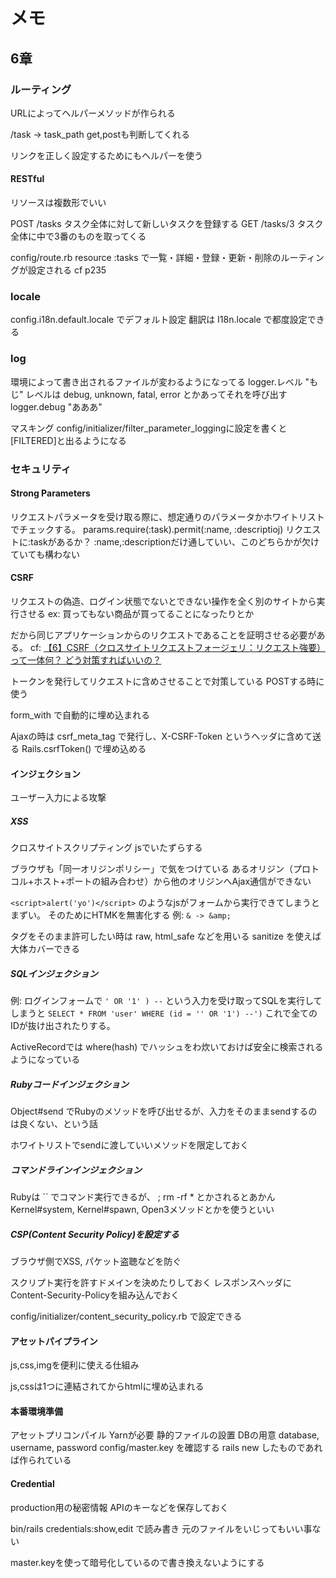 # メモ

## 6章


### ルーティング
URLによってヘルパーメソッドが作られる

/task -> task_path get,postも判断してくれる

リンクを正しく設定するためにもヘルパーを使う

#### RESTful
リソースは複数形でいい

POST /tasks タスク全体に対して新しいタスクを登録する
GET  /tasks/3 タスク全体に中で3番のものを取ってくる

config/route.rb
resource :tasks で一覧・詳細・登録・更新・削除のルーティングが設定される
cf p235

### locale
config.i18n.default.locale でデフォルト設定
翻訳は I18n.locale で都度設定できる

### log
環境によって書き出されるファイルが変わるようになってる
logger.レベル "もじ"
レベルは debug, unknown, fatal, error とかあってそれを呼び出す
logger.debug "あああ"

マスキング
config/initializer/filter\_parameter\_loggingに設定を書くと[FILTERED]と出るようになる

### セキュリティ
#### Strong Parameters
リクエストパラメータを受け取る際に、想定通りのパラメータかホワイトリストでチェックする。
params.require(:task).permit(:name, :descriptioj)
リクエストに:taskがあるか？ :name,:descriptionだけ通していい、このどちらかが欠けていても構わない

#### CSRF
リクエストの偽造、ログイン状態でないとできない操作を全く別のサイトから実行させる
ex: 買ってもない商品が買ってることになったりとか

だから同じアプリケーションからのリクエストであることを証明させる必要がある。
cf: [【6】CSRF（クロスサイトリクエストフォージェリ：リクエスト強要）って一体何？ どう対策すればいいの？](https://www.scutum.jp/information/web_security_primer/csrf.html)

トークンを発行してリクエストに含めさせることで対策している
POSTする時に使う

form_with で自動的に埋め込まれる

Ajaxの時は csrf_meta_tag で発行し、X-CSRF-Token というヘッダに含めて送る
Rails.csrfToken() で埋め込める

#### インジェクション
ユーザー入力による攻撃

##### XSS
クロスサイトスクリプティング
jsでいたずらする

ブラウザも「同一オリジンポリシー」で気をつけている
あるオリジン（プロトコル+ホスト+ポートの組み合わせ）から他のオリジンへAjax通信ができない

`<script>alert('yo')</script>` のようなjsがフォームから実行できてしまうとまずい。
そのためにHTMKを無害化する
例: `& -> &amp;`

タグをそのまま許可したい時は raw, html_safe などを用いる
sanitize を使えば大体カバーできる

##### SQLインジェクション
例: 
ログインフォームで `' OR '1' ) --` という入力を受け取ってSQLを実行してしまうと
`SELECT * FROM 'user' WHERE (id = '' OR '1') --')` これで全てのIDが抜け出されたりする。

ActiveRecordでは where(hash) でハッシュをわ炊いておけば安全に検索されるようになっている

##### Rubyコードインジェクション
Object#send でRubyのメソッドを呼び出せるが、入力をそのままsendするのは良くない、という話

ホワイトリストでsendに渡していいメソッドを限定しておく

##### コマンドラインインジェクション
Rubyは `` でコマンド実行できるが、 ; rm -rf * とかされるとあかん
Kernel#system, Kernel#spawn, Open3メソッドとかを使うといい

##### CSP(Content Security Policy)を設定する
ブラウザ側でXSS, パケット盗聴などを防ぐ

スクリプト実行を許すドメインを決めたりしておく
レスポンスヘッダにContent-Security-Policyを組み込んでおく

config/initializer/content_security_policy.rb で設定できる

#### アセットパイプライン
js,css,imgを便利に使える仕組み

js,cssは1つに連結されてからhtmlに埋め込まれる

#### 本番環境準備
アセットプリコンパイル Yarnが必要
静的ファイルの設置
DBの用意 database, username, password
config/master.key を確認する rails new したものであれば作られている

#### Credential
production用の秘密情報
APIのキーなどを保存しておく

bin/rails credentials:show,edit で読み書き
元のファイルをいじってもいい事ない

master.keyを使って暗号化しているので書き換えないようにする
